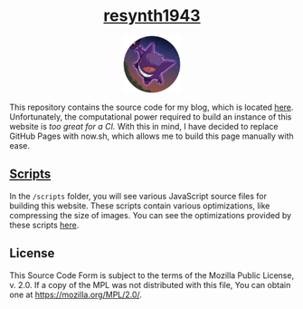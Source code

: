 <div align="center">
  <h1><a href="https://resynth1943.now.sh">resynth1943</a></h1>
  <img src="./assets/gengar.png" height="auto" width="100"/>
</div>

This repository contains the source code for my blog, which is located [here](https://resynth1943.now.sh). Unfortunately, the computational power required to build an instance of this website is *too great for a CI.* With this in mind, I have decided to replace GitHub Pages with now.sh, which allows me to build this page manually with ease.

## [Scripts](./scripts)

In the `/scripts` folder, you will see various JavaScript source files for building this website. These scripts contain various optimizations, like compressing the size of images. You can see the optimizations provided by these scripts [here](https://resynth1943.now.sh/2020/01/11/Optimizing-this-Blog.html).

## License

This Source Code Form is subject to the terms of the Mozilla Public License, v. 2.0. If a copy of the MPL was not distributed with this file, You can obtain one at https://mozilla.org/MPL/2.0/.
